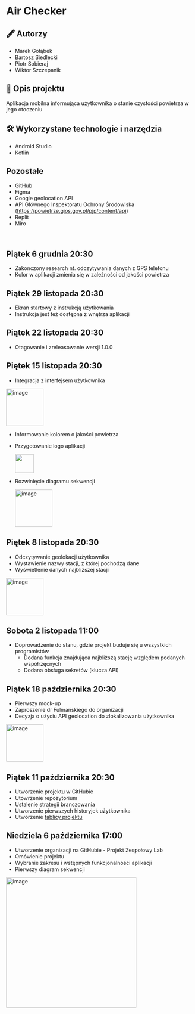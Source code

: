 # Air Checker

## 🖋️ Autorzy
- Marek Gołąbek
- Bartosz Siedlecki
- Piotr Sobieraj
- Wiktor Szczepanik

## 📖 Opis projektu
Aplikacja mobilna informująca użytkownika o stanie czystości powietrza w jego otoczeniu

 ## 🛠️ Wykorzystane technologie i narzędzia
- Android Studio
- Kotlin

## Pozostałe
- GitHub
- Figma
- Google geolocation API 
- API Głównego Inspektoratu Ochrony Środowiska (https://powietrze.gios.gov.pl/pjp/content/api)
- Replit
- Miro
  


<br>

## Piątek 6 grudnia 20:30
- Zakończony research nt. odczytywania danych z GPS telefonu
- Kolor w aplikacji zmienia się w zależności od jakości powietrza 

## Piątek 29 listopada 20:30
- Ekran startowy z instrukcją użytkowania
- Instrukcja jest też dostępna z wnętrza aplikacji


## Piątek 22 listopada 20:30
- Otagowanie i zreleasowanie wersji 1.0.0

## Piętek 15 listopada 20:30
- Integracja z interfejsem użytkownika
  
<img width="100" alt="image" src="https://github.com/user-attachments/assets/32861865-db41-499d-83bc-2507cefb4812">

- Informowanie kolorem o jakości powietrza
- Przygotowanie logo aplikacji
  
  <img width="50" src="https://github.com/user-attachments/assets/5c42005f-cfe8-4e36-8135-183f7c863d3f">

- Rozwinięcie diagramu sekwencji

  <img width="100" alt="image" src="https://github.com/user-attachments/assets/a1ecbf5b-c688-4a67-85e0-3c0ad408ba7d">




## Piętek 8 listopada 20:30
- Odczytywanie geolokacji użytkownika
- Wystawienie nazwy stacji, z której pochodzą dane
- Wyświetlenie danych najbliższej stacji
<img width="100" alt="image" src="https://github.com/user-attachments/assets/4d240427-26b8-474d-a3b1-82b76d427b1f">




## Sobota 2 listopada 11:00
- Doprowadzenie do stanu, gdzie projekt buduje się u wszystkich programistów
  - Dodana funkcja znajdująca najbliższą stację względem podanych współrzęcnych
  - Dodana obsługa sekretów (klucza API) 

## Piątek 18 października 20:30
- Pierwszy mock-up
- Zaproszenie dr Fulmańskiego do organizacji
- Decyzja o użyciu API geolocation do zlokalizowania użytkownika
<img width="100" alt="image" src="https://github.com/user-attachments/assets/6987de72-d354-4046-a26a-22cd4db28a20">


## Piątek 11 października 20:30
- Utworzenie projektu w GitHubie
- Utowrzenie repozytorium
- Ustalenie strategii branczowania
- Utworzenie pierwszych historyjek użytkownika
- Utworzenie [tablicy projektu](https://miro.com/app/board/uXjVLWJwX2Y=/)

## Niedziela 6 października 17:00
- Utworzenie organizacji na GitHubie - Projekt Zespołowy Lab
- Omówienie projektu 
- Wybranie zakresu i wstępnych funkcjonalności aplikacji
- Pierwszy diagram sekwencji
<img width="350" alt="image" src="https://github.com/user-attachments/assets/38f30f50-826e-4a29-9ffc-dd05b0247c50">
